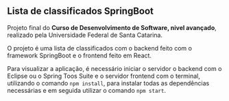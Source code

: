 ## Lista de classificados SpringBoot

Projeto final do **Curso de Desenvolvimento de Software, nivel avançado**, realizado pela Universidade Federal de Santa Catarina.<br>

O projeto é uma lista de classificados com o backend feito com o framework SpringBoot e o frontend feito em React.<br>

Para visualizar a aplicação, é necessário iniciar o servidor o backend com o Eclipse ou o Spring Toos Suite e o servidor frontend com o terminal, utilizando o comando ```npm install```, para instalar todas as dependências necessárias e em seguida utilizar o comando ```npm start```.
